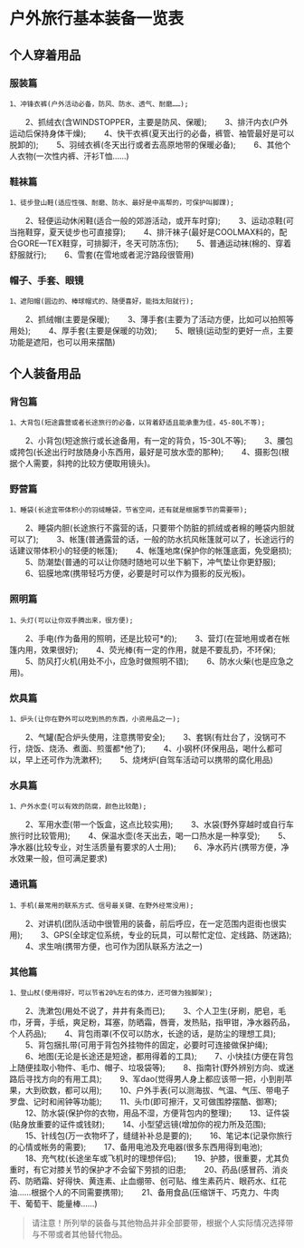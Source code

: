 

# 户外旅行基本装备一览表

## 个人穿着用品

### 服装篇
	1、冲锋衣裤(户外活动必备，防风、防水、透气、耐磨……);
　　2、抓绒衣(含WINDSTOPPER，主要是防风、保暖);
　　3、排汗内衣(户外运动后保持身体干燥);
　　4、快干衣裤(夏天出行的必备，裤管、袖管最好是可以脱卸的);
　　5、羽绒衣裤(冬天出行或者去高原地带的保暖必备);
　　6、其他个人衣物(一次性内裤、汗衫T恤……)

### 鞋袜篇
	1、徒步登山鞋(适应性强、耐磨、防水、最好是中高帮的，可保护叫脚踝);
　　2、轻便运动休闲鞋(适合一般的郊游活动，或开车时穿);
　　3、运动凉鞋(可当拖鞋穿，夏天徒步也可直接穿);
　　4、排汗袜子(最好是COOLMAX料的，配合GORE—TEX鞋穿，可排脚汗，冬天可防冻伤);
　　5、普通运动袜(棉的、穿着舒服就行);
　　6、雪套(在雪地或者泥泞路段很管用)

### 帽子、手套、眼镜
	1、遮阳帽(圆边的、棒球帽式的、随便喜好，能挡太阳就行);
　　2、抓绒帽(主要是保暖);
　　3、薄手套(主要为了活动方便，比如可以拍照等用处);
　　4、厚手套(主要是保暖的功效);
　　5、眼镜(运动型的更好一点，主要功能是遮阳，也可以用来摆酷)

## 个人装备用品

### 背包篇
	1、大背包(短途露营或者长途旅行的必备，以背着舒适且能承重为佳，45-80L不等);
　　2、小背包(短途旅行或长途备用，有一定的背负，15-30L不等);
　　3、腰包或挎包(长途出行时放随身小东西用，最好是可放水壶的那种);
　　4、摄影包(根据个人需要，斜挎的比较方便取用镜头)。

### 野营篇
	1、睡袋(长途宜带体积小的羽绒睡袋，节省空间，还有就是根据季节的需要带);
　　2、睡袋内胆(长途旅行不露营的话，只要带个防脏的抓绒或者棉的睡袋内胆就可以了);
　　3、帐篷(普通露营的话，一般的防水抗风帐篷就可以了，长途远行的话建议带体积小的轻便的帐篷);
　　4、帐篷地席(保护你的帐篷底面，免受磨损);
　　5、防潮垫(普通的可以让你随时随地可以坐下躺下，冲气垫让你更舒服);
　　6、铝膜地席(携带轻巧方便，必要是时可以作为摄影的反光板)。

### 照明篇
	1、头灯(可以让你双手腾出来，很方便);
　　2、手电(作为备用的照明，还是比较可*的);
　　3、营灯(在营地用或者在帐篷内用，效果很好);
　　4、荧光棒(有一定的作用，就是不要乱扔，不环保);
　　5、防风打火机(用处不小，应急时做照明不错);
　　6、防水火柴(也是应急之用)。

### 炊具篇
	1、炉头(让你在野外可以吃到热的东西，小资用品之一);
　　2、气罐(配合炉头使用，注意携带安全);
　　3、套锅(有灶台了，没锅可不行，烧饭、烧汤、煮面、煎蛋都*他了);
　　4、小钢杯(环保用品，喝什么都可以，早上还可作为洗漱杯);
　　5、烧烤炉(自驾车活动可以携带的腐化用品)

### 水具篇
	1、户外水壶(可以有效的防腐，颜色比较酷);
　　2、军用水壶(带一个饭盒，这点比较实用);
　　3、水袋(野外穿越时或自行车旅行时比较管用);
　　4、保温水壶(冬天出去，喝一口热水是一种享受);
　　5、净水器(比较专业，对生活质量有要求的人士用);
　　6、净水药片(携带方便，净水效果一般，但可满足要求)

### 通讯篇
	1、手机(最常用的联系方式、信号最关键、在野外经常没用);
　　2、对讲机(团队活动中很管用的装备，前后呼应，在一定范围内逛街也很实用);
　　3、GPS(全球定位系统，专业的玩具，可以帮忙定位、定线路、防迷路);
　　4、求生哨(携带方便，也可作为团队联系方法之一)

### 其他篇
	1、登山杖(使用得好，可以节省20%左右的体力，还可做为独脚架);
　　2、洗漱包(用处不说了，井井有条而已);
　　3、个人卫生(牙刷，肥皂，毛巾，牙膏，手纸，爽足粉，耳塞，防晒霜，唇膏，发热贴，指甲钳，净水器药品，个人药品);
　　4、背包雨罩(不仅可以防水，长途的话，是防尘的理想工具);
　　5、背包捆扎带(可用于背包外挂物件的固定，必要时可连接做保护绳);
　　6、地图(无论是长途还是短途，都用得着的工具);
　　7、小快挂(方便在背包上随便挂取小物件、毛巾、帽子、垃圾袋等);
　　8、指南针(野外辨别方向、或迷路后寻找方向的有用工具);
　　9、军dao(觉得男人身上都应该带一把，小到削苹果，大到砍数，都可以用);
　　10、户外手表(可以测海拔、气温、气压、带电子罗盘、记时和闹钟等功能);
　　11、头巾(即可擦汗，又可做围脖摆酷、御寒);
　　12、防水袋(保护你的衣物，用品不湿，方便背包内的整理);
　　13、证件袋(贴身放重要的证件或钱财);
　　14、小型望远镜(增加你的视力所及范围);
　　15、针线包(万一衣物坏了，缝缝补补总是要的);
　　16、笔记本(记录你旅行的心情或帐务的需要);
　　17、备用电池及充电器(很多东西用得到电池);
　　18、充气枕(长途坐车或飞机时的理想伴侣);
　　19、护膝，很重要，尤其负重时，有它对膝关节的保护才不会留下劳损的旧患;
　　20、药品(感冒药、消炎药、防晒霜、好得快、黄连素、止血绷带、创可贴、维生素药片、眼药水、红花油……根据个人的不同需要携带);
　　21、备用食品(压缩饼干、巧克力、牛肉干、葡萄干、能量棒……)

>请注意！所列举的装备与其他物品并非全部要带，根据个人实际情况选择带与不带或者其他替代物品。
